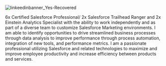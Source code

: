 ![linkeedinbanner_Yes-Recovered](https://github.com/user-attachments/assets/2a654041-4f93-44c1-8623-cbaab0df39c8)


6x Certified Salesforce Professional/ 2x Salesforce Trailhead Ranger and 2x Einstein Analytics Specialist with the ability to work independently and as part of a diverse team to customize Salesforce Marketing environments. I am able to identify opportunities to drive streamlined business processes through data analysis to improve performance through process automation, integration of new tools, and performance metrics. I am a passionate professional utilizing Salesforce and related technologies to maximize and improve employee productivity and increase efficiency between products and services.
